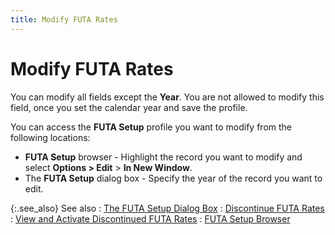 ```yaml
---
title: Modify FUTA Rates
---
```


# Modify FUTA Rates


You can modify all fields except the **Year**.  You are not allowed to modify this field, once you set the calendar year  and save the profile.


You can access the **FUTA Setup**  profile you want to modify from the following locations:

- **FUTA 
 Setup** browser - Highlight the record you want to modify and select  **Options &gt; Edit** > **In 
 New Window**.
- The **FUTA 
 Setup** dialog box - Specify the year of the record you want to edit.



{:.see_also}
See also
: [The FUTA  Setup Dialog Box]({{site.prl_baseurl}}/misc/futa_setup_profile_general.html)
: [Discontinue  FUTA Rates]({{site.prl_baseurl}}/setup/futa-setup/setting-up-futa-rates/discontinuing_futa_rates.html)
: [View  and Activate Discontinued FUTA Rates]({{site.prl_baseurl}}/setup/futa-setup/setting-up-futa-rates/view_and_activate_discontinued_futa_rates_information.html)
: [FUTA Setup  Browser]({{site.prl_baseurl}}/setup/futa-setup/setting-up-futa-rates/futa_setup_browser_options.html)
